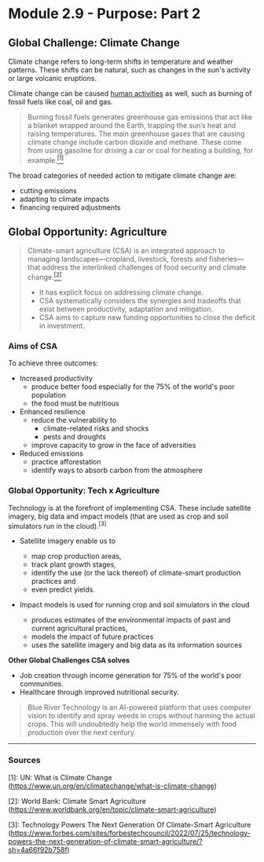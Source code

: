 # Module 2.9 - Purpose: Part 2

## Global Challenge: Climate Change

Climate change refers to long-term shifts in temperature and weather patterns. These shifts can be natural, such as changes in the sun's activity or large volcanic eruptions.

Climate change can be caused [human activities](https://www.ipcc.ch/2021/08/09/ar6-wg1-20210809-pr/) as well, such as burning of fossil fuels like coal, oil and gas.

> Burning fossil fuels generates greenhouse gas emissions that act like a blanket wrapped around the Earth, trapping the sun’s heat and raising temperatures.
The main greenhouse gases that are causing climate change include carbon dioxide and methane. These come from using gasoline for driving a car or coal for heating a building, for example.[<sup>[1]<sup>](<https://www.un.org/en/climatechange/what-is-climate-change> "UN: What is Climate Change")

The broad categories of needed action to mitigate climate change are:

- cutting emissions
- adapting to climate impacts
- financing required adjustments

## Global Opportunity: Agriculture

> Climate-smart agriculture (CSA) is an integrated approach to managing landscapes—cropland, livestock, forests and fisheries—that address the interlinked challenges of food security and climate change.[<sup>[2]</sup>](<https://www.worldbank.org/en/topic/climate-smart-agriculture> "Climate Smart Agriculture")
>
> - It has explicit focus on addressing climate change.
> - CSA systematically considers the synergies and tradeoffs that exist between productivity, adaptation and mitigation.
> - CSA aims to capture new funding opportunities to close the deficit in investment.

### Aims of CSA

To achieve three outcomes:

- Increased productivity
  - produce better food especially for the 75% of the world's poor population
  - the food must be nutritious
- Enhanced resilience
  - reduce the vulnerability to
    - climate-related risks and shocks
    - pests and droughts
  - improve capacity to grow in the face of adversities
- Reduced emissions
  - practice afforestation
  - identify ways to absorb carbon from the atmosphere

### Global Opportunity: Tech x Agriculture

Technology is at the forefront of implementing CSA. These include satellite imagery, big data and impact models (that are used as crop and soil simulators run in the cloud).<sup>[3]</sup>

- Satellite imagery enable us to
  - map crop production areas,
  - track plant growth stages,
  - identify the use (or the lack thereof) of climate-smart production practices and
  - even predict yields.

- Impact models is used for running crop and soil simulators in the cloud
  - produces estimates of the environmental impacts of past and current agricultural practices,
  - models the impact of future practices
  - uses the satellite imagery and big data as its information sources

<strong>Other Global Challenges CSA solves</strong>

- Job creation through income generation for 75% of the world's poor communities.
- Healthcare through improved nutritional security.

> Blue River Technology is an AI-powered platform that uses computer vision to identify and spray weeds in crops without harming the actual crops. This will undoubtedly help the world immensely with food production over the next century.

<hr />

### Sources

[1]: UN: What is Climate Change (<https://www.un.org/en/climatechange/what-is-climate-change>)

[2]: World Bank: Climate Smart Agriculture (<https://www.worldbank.org/en/topic/climate-smart-agriculture>)

[3]: Technology Powers The Next Generation Of Climate-Smart Agriculture (<https://www.forbes.com/sites/forbestechcouncil/2022/07/25/technology-powers-the-next-generation-of-climate-smart-agriculture/?sh=4a66f92b758f>)
